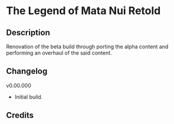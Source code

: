 # The Legend of Mata Nui Retold

Description
--------------
Renovation of the beta build through porting the alpha content and performing an overhaul of the said content.


Changelog
--------------
v0.00.000	
- Initial build.


Credits
--------------


